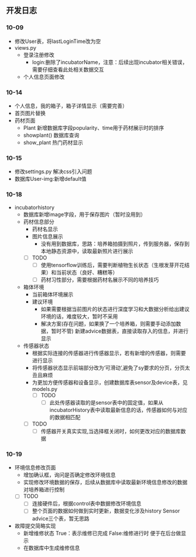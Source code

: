 ## 开发日志
### 10-09
- 修改User表，将lastLoginTime改为空
- views.py
    - 登录注册修改
        - login:删除了incubatorName，注意：后续出现incubator相关错误，需要仔细查看此处相关数据交互
    - 个人信息页面修改
### 10-14
- 个人信息，我的箱子，箱子详情显示（需要完善）
- 首页图片替换
- 药材页面
    - Plant 新增数据库字段popularity、time用于药材展示时的排序
    - showplant() 数据库查询
    - show_plant 热门药材显示
### 10-15
- 修改settings.py 解决css引入问题
- 数据库User-img:新增default值

### 10-18
- incubatorhistory
    - 数据库新增image字段，用于保存图片（暂时没用到）
    - 药材信息部分
        - 药材名显示
        - 图片信息展示
            - 没有用到数据库，思路：培养箱拍摄到照片，传到服务器，保存到本地静态资源中，读取最新照片进行展示
        - [ ] TODO
            - [ ] 使用tensorflow训练后，需要判断植物生长状态（生根发芽开花结果）和当前状态（良好、糟糕等）
            - [ ] 药材习性部分，需要根据药材名展示不同的培养技巧
            
    - 箱体环境
        - 当前箱体环境展示
        - 建议环境
            - 如果需要根据当前图片的状态进行深度学习和大数据分析给出建议环境的话，难度较大，暂时不采用
            - 解决方案(存在问题，如果换了一个培养箱，则需要手动添加数据，暂时不管)
                新建advice数据表，直接读取存入的信息，并进行显示
    - 传感器状态
        - 根据实际连接的传感器进行传感器显示，若有新增的传感器，则需要进行显示
        - 将传感器状态显示前端部分改为‘可滑动’,避免了sy要求的分页，分页太丑且麻烦
        - 为更加方便传感器和设备显示，创建数据库表sensor及device表，见models.py
            - [ ] TODO
                - [ ] 此处传感器读取的是sensor表中的固定值，如果从incubatorHistory表中读取最新信息的话，传感器如何与对应的数据相匹配
        - [ ] TODO
            - [ ] 传感器开关真实实现,当选择框关闭时，如何更改对应的数据库数据

### 10-19
- 环境信息修改页面
    - 增加确认框，询问是否确定修改环境信息
    - 实现修改环境数据的保存，后续从数据库中读取最新环境信息修改的数据对培养箱进行控制
    - [ ] TODO
        - [ ] 连接硬件后，根据control表中数据修改环境信息
        - [ ] 整个页面的数据如何做到实时更新，数据变化涉及history Sensor advice三个表，暂无思路
- 故障提交简略实现
    - 新增维修状态 True：表示维修已完成 False:维修进行时 便于在后台做显示
    - 在数据库中生成维修信息



    
    